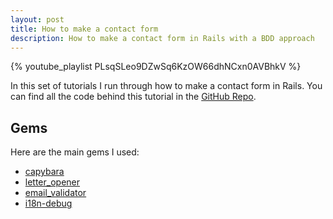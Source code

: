 ```yaml
---
layout: post
title: How to make a contact form
description: How to make a contact form in Rails with a BDD approach
---
```


{% youtube_playlist PLsqSLeo9DZwSq6KzOW66dhNCxn0AVBhkV %}

In this set of tutorials I run through how to make a contact form in Rails. You can find all the code behind this tutorial in the [GitHub Repo](https://github.com/MikeRogers0/RoR4-Contact-Form).

## Gems

Here are the main gems I used:

* [capybara](https://github.com/jnicklas/capybara)
* [letter_opener](https://github.com/ryanb/letter_opener)
* [email_validator](https://github.com/balexand/email_validator)
* [i18n-debug](https://github.com/fphilipe/i18n-debug)
